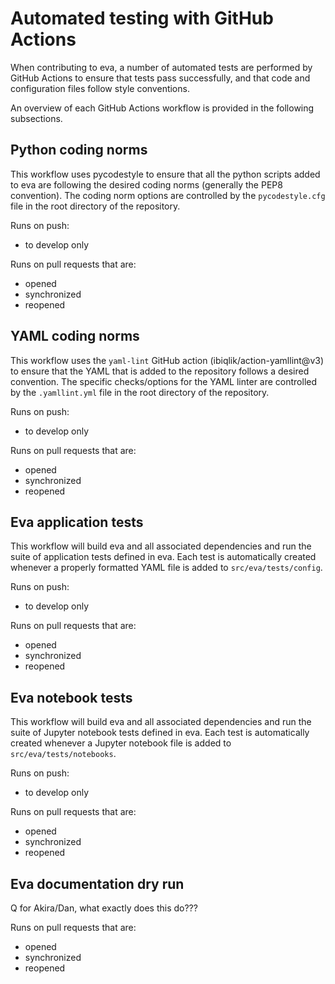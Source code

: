 # Automated testing with GitHub Actions
When contributing to eva, a number of automated tests are performed by GitHub Actions to ensure that tests pass successfully, and that code and configuration files follow style conventions.

An overview of each GitHub Actions workflow is provided in the following subsections.

## Python coding norms
This workflow uses pycodestyle to ensure that all the python scripts added to eva are following the desired coding norms (generally the PEP8 convention).
The coding norm options are controlled by the `pycodestyle.cfg` file in the root directory of the repository.

Runs on push:
- to develop only

Runs on pull requests that are:
- opened
- synchronized
- reopened

## YAML coding norms
This workflow uses the `yaml-lint` GitHub action (ibiqlik/action-yamllint@v3) to ensure that the YAML that is added to the repository follows a desired convention. The specific checks/options for the YAML linter are controlled by the `.yamllint.yml` file in the root directory of the repository.

Runs on push:
- to develop only

Runs on pull requests that are:
- opened
- synchronized
- reopened

## Eva application tests
This workflow will build eva and all associated dependencies and run the suite of application tests defined in eva. Each test is automatically created whenever a properly formatted YAML file is added to `src/eva/tests/config`.  

Runs on push:
- to develop only

Runs on pull requests that are:
- opened
- synchronized
- reopened

## Eva notebook tests
This workflow will build eva and all associated dependencies and run the suite of Jupyter notebook tests defined in eva. Each test is automatically created whenever a Jupyter notebook file is added to `src/eva/tests/notebooks`.  

Runs on push:
- to develop only

Runs on pull requests that are:
- opened
- synchronized
- reopened

## Eva documentation dry run
Q for Akira/Dan, what exactly does this do???

Runs on pull requests that are:
- opened
- synchronized
- reopened
